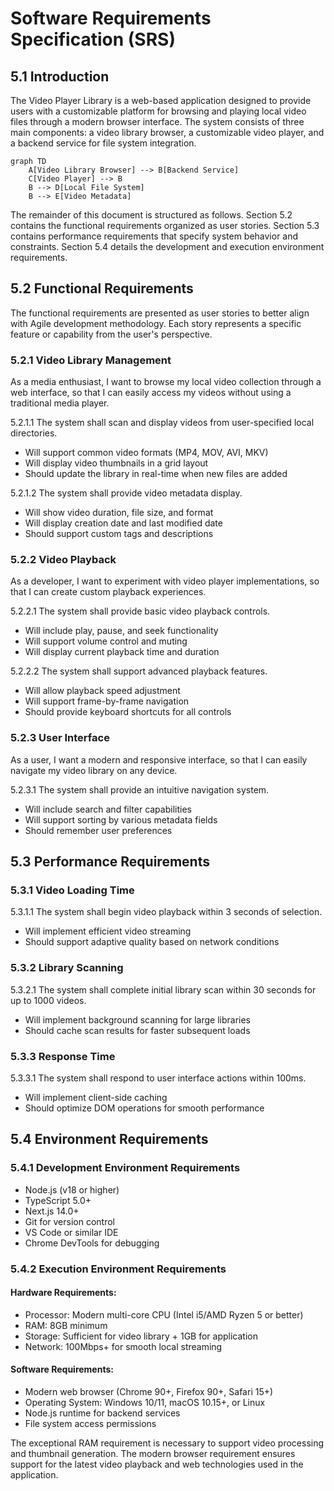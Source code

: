 # Software Requirements Specification (SRS)

## 5.1 Introduction

The Video Player Library is a web-based application designed to provide users with a customizable platform for browsing and playing local video files through a modern browser interface. The system consists of three main components: a video library browser, a customizable video player, and a backend service for file system integration.

```mermaid
graph TD
    A[Video Library Browser] --> B[Backend Service]
    C[Video Player] --> B
    B --> D[Local File System]
    B --> E[Video Metadata]
```

The remainder of this document is structured as follows. Section 5.2 contains the functional requirements organized as user stories. Section 5.3 contains performance requirements that specify system behavior and constraints. Section 5.4 details the development and execution environment requirements.

## 5.2 Functional Requirements

The functional requirements are presented as user stories to better align with Agile development methodology. Each story represents a specific feature or capability from the user's perspective.

### 5.2.1 Video Library Management

As a media enthusiast, I want to browse my local video collection through a web interface, so that I can easily access my videos without using a traditional media player.

5.2.1.1 The system shall scan and display videos from user-specified local directories.
- Will support common video formats (MP4, MOV, AVI, MKV)
- Will display video thumbnails in a grid layout
- Should update the library in real-time when new files are added

5.2.1.2 The system shall provide video metadata display.
- Will show video duration, file size, and format
- Will display creation date and last modified date
- Should support custom tags and descriptions

### 5.2.2 Video Playback

As a developer, I want to experiment with video player implementations, so that I can create custom playback experiences.

5.2.2.1 The system shall provide basic video playback controls.
- Will include play, pause, and seek functionality
- Will support volume control and muting
- Will display current playback time and duration

5.2.2.2 The system shall support advanced playback features.
- Will allow playback speed adjustment
- Will support frame-by-frame navigation
- Should provide keyboard shortcuts for all controls

### 5.2.3 User Interface

As a user, I want a modern and responsive interface, so that I can easily navigate my video library on any device.

5.2.3.1 The system shall provide an intuitive navigation system.
- Will include search and filter capabilities
- Will support sorting by various metadata fields
- Should remember user preferences

## 5.3 Performance Requirements

### 5.3.1 Video Loading Time

5.3.1.1 The system shall begin video playback within 3 seconds of selection.
- Will implement efficient video streaming
- Should support adaptive quality based on network conditions

### 5.3.2 Library Scanning

5.3.2.1 The system shall complete initial library scan within 30 seconds for up to 1000 videos.
- Will implement background scanning for large libraries
- Should cache scan results for faster subsequent loads

### 5.3.3 Response Time

5.3.3.1 The system shall respond to user interface actions within 100ms.
- Will implement client-side caching
- Should optimize DOM operations for smooth performance

## 5.4 Environment Requirements

### 5.4.1 Development Environment Requirements

- Node.js (v18 or higher)
- TypeScript 5.0+
- Next.js 14.0+
- Git for version control
- VS Code or similar IDE
- Chrome DevTools for debugging

### 5.4.2 Execution Environment Requirements

#### Hardware Requirements:
- Processor: Modern multi-core CPU (Intel i5/AMD Ryzen 5 or better)
- RAM: 8GB minimum
- Storage: Sufficient for video library + 1GB for application
- Network: 100Mbps+ for smooth local streaming

#### Software Requirements:
- Modern web browser (Chrome 90+, Firefox 90+, Safari 15+)
- Operating System: Windows 10/11, macOS 10.15+, or Linux
- Node.js runtime for backend services
- File system access permissions

The exceptional RAM requirement is necessary to support video processing and thumbnail generation. The modern browser requirement ensures support for the latest video playback and web technologies used in the application. 